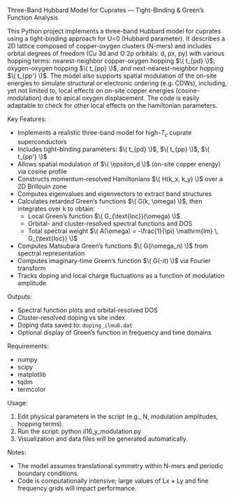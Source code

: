 Three-Band Hubbard Model for Cuprates — Tight-Binding & Green’s Function Analysis

This Python project implements a three-band Hubbard model for cuprates using a tight-binding approach for U=0 (Hubbard parameter).
It describes a 2D lattice composed of copper-oxygen clusters (N-mers) and includes orbital degrees of freedom
(Cu 3d and O 2p orbitals: d, px, py) with various hopping terms: nearest-neighbor copper-oxygen hopping $\( t_{pd} \)$,
oxygen-oxygen hopping $\( t_{pp} \)$, and next-nearest-neighbor hopping $\( t_{pp'} \)$. 
The model also supports spatial modulation of the on-site energies to simulate structural or electronic ordering (e.g. CDWs), including,
yet not limited to, local effects on on-site copper energies (cosine-modulation) due to apical oxygen displacement.
The code is easily adaptable to check for other local effects on the hamiltonian parameters.

Key Features:
- Implements a realistic three-band model for high-$T_c$ cuprate superconductors
- Includes tight-binding parameters: $\( t_{pd} \)$, $\( t_{pp} \)$, $\( t_{pp'} \)$
- Allows spatial modulation of $\( \epsilon_d \)$ (on-site copper energy) via cosine profile
- Constructs momentum-resolved Hamiltonians $\( H(k_x, k_y) \)$ over a 2D Brillouin zone
- Computes eigenvalues and eigenvectors to extract band structures
- Calculates retarded Green’s functions $\( G(k, \omega) \)$, then integrates over k to obtain:
  - Local Green’s function $\( G_{\text{loc}}(\omega) \)$
  - Orbital- and cluster-resolved spectral functions and DOS
  - Total spectral weight $\( A(\omega) = -\frac{1}{\pi} \mathrm{Im} \, G_{\text{loc}} \)$
- Computes Matsubara Green’s functions $\( G(i\omega_n) \)$ from spectral representation
- Computes imaginary-time Green’s function $\( G(-it) \)$ via Fourier transform
- Tracks doping and local charge fluctuations as a function of modulation amplitude

Outputs:
- Spectral function plots and orbital-resolved DOS
- Cluster-resolved doping vs site index
- Doping data saved to: `doping_ilmu0.dat`
- Optional display of Green’s function in frequency and time domains

Requirements:
- numpy
- scipy
- matplotlib
- tqdm
- termcolor

Usage:
1. Edit physical parameters in the script (e.g., N, modulation amplitudes, hopping terms).
2. Run the script:
   python il16_y_modulation.py
3. Visualization and data files will be generated automatically.

Notes:
- The model assumes translational symmetry within N-mers and periodic boundary conditions.
- Code is computationally intensive; large values of Lx × Ly and fine frequency grids will impact performance.

